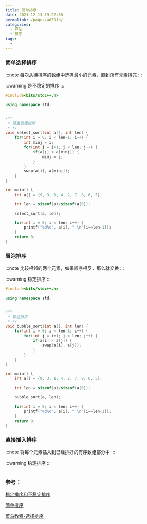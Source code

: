 ```yaml
---
title: 简单排序
date: 2021-12-13 19:22:50
permalink: /pages/a0391b/
categories:
  - 算法
  - 排序
tags:
  - 
---
```



### 简单选择排序

:::note
每次从待排序的数组中选择最小的元素，直到所有元素排完
:::

:::warning
是不稳定的排序
:::

```cpp
#include<bits/stdc++.h>

using namespace std;


/**
 * 简单选择排序
 * */
void select_sort(int a[], int len) {
    for(int i = 0; i < len-1; i++) {
        int minj = i;
        for(int j = i+1; j < len; j++) {
            if(a[j] < a[minj]) {
                minj = j;
            }
        }
        swap(a[i], a[minj]);
    }
}

int main() {
    int a[] = {9, 3, 1, 4, 2, 7, 8, 6, 5};

    int len = sizeof(a)/sizeof(a[0]);

    select_sort(a, len);

    for(int i = 0; i < len; i++) {
        printf("%d%c", a[i], " \n"[i==len-1]);
    }
    return 0;
}
```

### 冒泡排序

:::note
比较相邻的两个元素，如果顺序相反，那么就交换
:::

:::warning
稳定排序
:::


```cpp
#include<bits/stdc++.h>

using namespace std;


/**
 * 冒泡排序
 * */
void bubble_sort(int a[], int len) {
    for(int i = 0; i < len-1; i++) {
        for(int j = i+1; j < len; j++) {
            if(a[i] > a[j]) {
                swap(a[i], a[j]);
            }
        }
    }
}

int main() {
    int a[] = {9, 3, 1, 4, 2, 7, 8, 6, 5};

    int len = sizeof(a)/sizeof(a[0]);

    bubble_sort(a, len);

    for(int i = 0; i < len; i++) {
        printf("%d%c", a[i], " \n"[i==len-1]);
    }
    return 0;
}
```


### 直接插入排序

:::note
将每个元素插入到已经排好的有序数组部分中
:::

:::warning
稳定排序
:::

```cpp

```

### 参考：

[稳定排序和不稳定排序](https://www.cnblogs.com/codingmylife/archive/2012/10/21/2732980.html)

[简单排序](https://www.cnblogs.com/chengxiao/p/6103002.html)

[菜鸟教程-选择排序](https://www.runoob.com/w3cnote/selection-sort.html)
